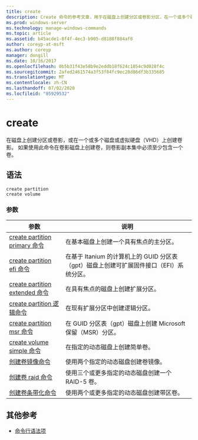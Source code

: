 ```yaml
---
title: create
description: Create 命令的参考文章，用于在磁盘上创建分区或卷影分区，在一个或多个磁盘或虚拟硬盘（VHD）上创建卷。
ms.prod: windows-server
ms.technology: manage-windows-commands
ms.topic: article
ms.assetid: b45acde1-8f4f-4ec3-b905-d8188f884af8
author: coreyp-at-msft
ms.author: coreyp
manager: dongill
ms.date: 10/16/2017
ms.openlocfilehash: 0b5b31f43e58b9e2eddb18f624c1054c9d028f4c
ms.sourcegitcommit: 2afed2461574a3f53f84fc9ec28d86df3b335685
ms.translationtype: MT
ms.contentlocale: zh-CN
ms.lasthandoff: 07/02/2020
ms.locfileid: "85929532"
---
```

# <a name="create"></a>create

在磁盘上创建分区或卷影，或在一个或多个磁盘或虚拟硬盘（VHD）上创建卷影。 如果使用此命令在卷影磁盘上创建卷，则卷影副本集中必须至少包含一个卷。

## <a name="syntax"></a>语法

```
create partition
create volume
```

### <a name="parameters"></a>参数

| 参数 | 说明 |
| --------- | ----------- |
| [create partition primary 命令](create-partition-primary.md) | 在基本磁盘上创建一个具有焦点的主分区。 |
| [create partition efi 命令](create-partition-efi.md) | 在基于 Itanium 的计算机上的 GUID 分区表（gpt）磁盘上创建可扩展固件接口（EFI）系统分区。 |
| [create partition extended 命令](create-partition-extended.md) | 在具有焦点的磁盘上创建扩展分区。 |
| [create partition 逻辑命令](create-partition-logical.md) | 在现有扩展分区中创建逻辑分区。 |
| [create partition msr 命令](create-partition-msr.md) | 在 GUID 分区表（gpt）磁盘上创建 Microsoft 保留（MSR）分区。 |
| [create volume simple 命令](create-volume-simple.md) | 在指定的动态磁盘上创建简单卷。 |
| [创建卷镜像命令](create-volume-mirror.md) | 使用两个指定的动态磁盘创建卷镜像。 |
| [创建卷 raid 命令](create-volume-raid.md) | 使用三个或更多指定的动态磁盘创建一个 RAID-5 卷。 |
| [创建卷条带化命令](create-volume-stripe.md) | 使用两个或更多指定的动态磁盘创建带区卷。 |

## <a name="additional-references"></a>其他参考

- [命令行语法项](command-line-syntax-key.md)
